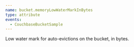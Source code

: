 ```yaml
---
name: bucket.memoryLowWaterMarkInBytes
type: attribute
events:
  - CouchbaseBucketSample
---
```


Low water mark for auto-evictions on the bucket, in bytes.